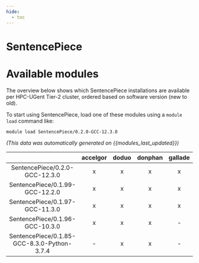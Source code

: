 ```yaml
---
hide:
  - toc
---
```


SentencePiece
=============

# Available modules


The overview below shows which SentencePiece installations are available per HPC-UGent Tier-2 cluster, ordered based on software version (new to old).

To start using SentencePiece, load one of these modules using a `module load` command like:

```shell
module load SentencePiece/0.2.0-GCC-12.3.0
```

*(This data was automatically generated on {{modules_last_updated}})*  

| |accelgor|doduo|donphan|gallade|joltik|shinx|skitty|
| :---: | :---: | :---: | :---: | :---: | :---: | :---: | :---: |
|SentencePiece/0.2.0-GCC-12.3.0|x|x|x|x|x|x|x|
|SentencePiece/0.1.99-GCC-12.2.0|x|x|x|x|-|-|-|
|SentencePiece/0.1.97-GCC-11.3.0|x|x|x|x|-|-|-|
|SentencePiece/0.1.96-GCC-10.3.0|x|x|x|-|-|-|-|
|SentencePiece/0.1.85-GCC-8.3.0-Python-3.7.4|-|x|x|-|-|-|-|
